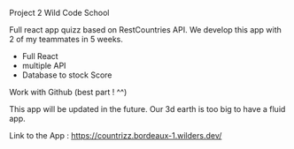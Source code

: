 Project 2 Wild Code School

Full react app quizz based on RestCountries API. We develop this app with 2 of my teammates in 5 weeks.

- Full React
- multiple API
- Database to stock Score

Work with Github (best part ! ^^)

This app will be updated in the future. Our 3d earth is too big to have a fluid app.

Link to the App : https://countrizz.bordeaux-1.wilders.dev/
